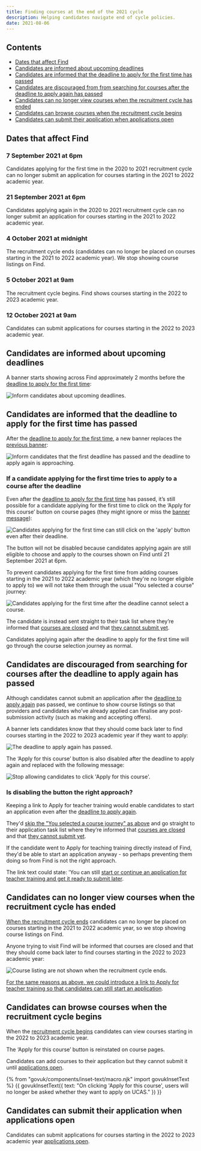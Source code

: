 ```yaml
---
title: Finding courses at the end of the 2021 cycle
description: Helping candidates navigate end of cycle policies.
date: 2021-08-06
---
```


## Contents

* [Dates that affect Find](/find-teacher-training/changes-to-find-at-the-end-of-2021-cycle/#dates-that-affect-find)
* [Candidates are informed about upcoming deadlines](/find-teacher-training/changes-to-find-at-the-end-of-2021-cycle/#candidates-are-informed-about-upcoming-deadlines)
* [Candidates are informed that the deadline to apply for the first time has passed](/find-teacher-training/changes-to-find-at-the-end-of-2021-cycle/#candidates-are-informed-that-the-deadline-to-apply-for-the-first-time-has-passed)
* [Candidates are discouraged from from searching for courses after the deadline to apply again has passed](/find-teacher-training/changes-to-find-at-the-end-of-2021-cycle/#candidates-are-discouraged-from-searching-for-courses-after-the-deadline-to-apply-again-has-passed)
* [Candidates can no longer view courses when the recruitment cycle has ended](/find-teacher-training/changes-to-find-at-the-end-of-2021-cycle/#candidates-can-no-longer-view-courses-when-the-recruitment-cycle-has-ended)
* [Candidates can browse courses when the recruitment cycle begins](/find-teacher-training/changes-to-find-at-the-end-of-2021-cycle/#candidates-can-browse-courses-when-the-recruitment-cycle-begins)
* [Candidates can submit their application when applications open](/find-teacher-training/changes-to-find-at-the-end-of-2021-cycle/#candidates-can-submit-their-application-when-applications-open)

## Dates that affect Find

### 7 September 2021 at 6pm

Candidates applying for the first time in the 2020 to 2021 recruitment cycle can no longer submit an application for courses starting in the 2021 to 2022 academic year.

### 21 September 2021 at 6pm

Candidates applying again in the 2020 to 2021 recruitment cycle can no longer submit an application for courses starting in the 2021 to 2022 academic year.

### 4 October 2021 at midnight

The recruitment cycle ends (candidates can no longer be placed on courses starting in the 2021 to 2022 academic year). We stop showing course listings on Find.

### 5 October 2021 at 9am

The recruitment cycle begins. Find shows courses starting in the 2022 to 2023 academic year.

### 12 October 2021 at 9am

Candidates can submit applications for courses starting in the 2022 to 2023 academic year.

## Candidates are informed about upcoming deadlines

A banner starts showing across Find approximately 2 months before the [deadline to apply for the first time](/find-teacher-training/changes-to-find-at-the-end-of-2021-cycle/#7-september-2021-at-6pm):

![Inform candidates about upcoming deadlines.](upcoming-deadlines-notice.png)

## Candidates are informed that the deadline to apply for the first time has passed

After the [deadline to apply for the first time](/find-teacher-training/changes-to-find-at-the-end-of-2021-cycle/#7-september-2021-at-6pm), a new banner replaces the [previous banner](/find-teacher-training/changes-to-find-at-the-end-of-2021-cycle/#candidates-are-informed-about-upcoming-deadlines):

![Inform candidates that the first deadline has passed and the deadline to apply again is approaching.](first-deadline-passed.png)

### If a candidate applying for the first time tries to apply to a course after the deadline

Even after the [deadline to apply for the first time](/find-teacher-training/changes-to-find-at-the-end-of-2021-cycle/#7-september-2021-at-6pm) has passed, it’s still possible for a candidate applying for the first time to click on the ‘Apply for this course’ button on course pages (they might ignore or miss the [banner message](/find-teacher-training/changes-to-find-at-the-end-of-2021-cycle/#candidates-are-informed-that-the-deadline-to-apply-for-the-first-time-has-passed)):

![Candidates applying for the first time can still click on the 'apply' button even after their deadline.](apply-for-this-course-button.png)

The button will not be disabled because candidates applying again are still eligible to choose and apply to the courses shown on Find until 21 September 2021 at 6pm.

To prevent candidates applying for the first time from adding courses starting in the 2021 to 2022 academic year (which they're no longer eligible to apply to) we will not take them through the usual "You selected a course" journey:

![Candidates applying for the first time after the deadline cannot select a course.](select-course-journey.png)

The candidate is instead sent straight to their task list where they’re informed that [courses are closed](/apply-for-teacher-training/end-of-cycle-2021/#if-they-carry-over-before-find-reopens%2C-they-cannot-find-courses) and that [they cannot submit yet](/apply-for-teacher-training/end-of-cycle-2021/#if-they-carry-over-before-apply-reopens%2C-they-cannot-submit).

Candidates applying again after the deadline to apply for the first time will go through the course selection journey as normal.

## Candidates are discouraged from searching for courses after the deadline to apply again has passed

Although candidates cannot submit an application after the [deadline to apply again](/find-teacher-training/changes-to-find-at-the-end-of-2021-cycle/#21-september-2021-at-6pm) pas passed, we continue to show course listings so that providers and candidates who’ve already applied can finalise any post-submission activity (such as making and accepting offers).

A banner lets candidates know that they should come back later to find courses starting in the 2022 to 2023 academic year if they want to apply:

![The deadline to apply again has passed.](no-longer-possible-to-apply.png)

The ‘Apply for this course’ button is also disabled after the deadline to apply again and replaced with the following message:

![Stop allowing candidates to click 'Apply for this course'.](apply-button-disabled.png)

### Is disabling the button the right approach?

Keeping a link to Apply for teacher training would enable candidates to start an application even after the [deadline to apply again](/find-teacher-training/changes-to-find-at-the-end-of-2021-cycle/#21-september-2021-at-6pm).

They'd [skip the "You selected a course journey" as above](/find-teacher-training/changes-to-find-at-the-end-of-2021-cycle/#if-a-candidate-applying-for-the-first-time-tries-to-apply-to-a-course-after-the-deadline) and go straight to their application task list where they’re informed that [courses are closed](/apply-for-teacher-training/end-of-cycle-2021/#if-they-carry-over-before-find-reopens%2C-they-cannot-find-courses) and that [they cannot submit yet](/apply-for-teacher-training/end-of-cycle-2021/#if-they-carry-over-before-apply-reopens%2C-they-cannot-submit).

If the candidate went to Apply for teaching training directly instead of Find, they'd be able to start an application anyway - so perhaps preventing them doing so from Find is not the right approach.

The link text could state: 'You can still [start or continue an application for teacher training and get it ready to submit later](https://www.gov.uk/apply-for-teacher-training).

## Candidates can no longer view courses when the recruitment cycle has ended

[When the recruitment cycle ends](/find-teacher-training/changes-to-find-at-the-end-of-2021-cycle/#4-october-2021-at-midnight) candidates can no longer be placed on courses starting in the 2021 to 2022 academic year, so we stop showing course listings on Find.

Anyone trying to visit Find will be informed that courses are closed and that they should come back later to find courses starting in the 2022 to 2023 academic year:

![Course listing are not shown when the recruitment cycle ends.](cannot-view-courses.png)

[For the same reasons as above, we could introduce a link to Apply for teacher training so that candidates can still start an application](/find-teacher-training/changes-to-find-at-the-end-of-2021-cycle/#is-disabling-the-button-the-right-approach%3F).

## Candidates can browse courses when the recruitment cycle begins

When the [recruitment cycle begins](/find-teacher-training/changes-to-find-at-the-end-of-2021-cycle/#5-october-2021-at-9am) candidates can view courses starting in the 2022 to 2023 academic year.

The ‘Apply for this course’ button is reinstated on course pages.

Candidates can add courses to their application but they cannot submit it until [applications open](/find-teacher-training/changes-to-find-at-the-end-of-2021-cycle/#12-october-2021-at-9am).

{% from "govuk/components/inset-text/macro.njk" import govukInsetText %}
{{ govukInsetText({
  text: "On clicking 'Apply for this course', users will no longer be asked whether they want to apply on UCAS."
}) }}

## Candidates can submit their application when applications open

Candidates can submit applications for courses starting in the 2022 to 2023 academic year [applications open](/find-teacher-training/changes-to-find-at-the-end-of-2021-cycle/#12-october-2021-at-9am).
